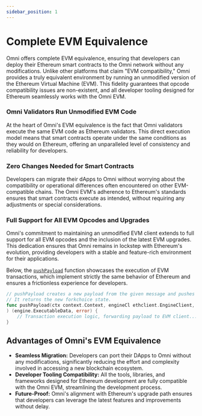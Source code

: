 ```yaml
---
sidebar_position: 1
---
```


# Complete EVM Equivalence

Omni offers complete EVM equivalence, ensuring that developers can deploy their Ethereum smart contracts to the Omni network without any modifications. Unlike other platforms that claim "EVM compatibility," Omni provides a truly equivalent environment by running an unmodified version of the Ethereum Virtual Machine (EVM). This fidelity guarantees that opcode compatibility issues are non-existent, and all developer tooling designed for Ethereum seamlessly works with the Omni EVM.

### Omni Validators Run Unmodified EVM Code

At the heart of Omni's EVM equivalence is the fact that Omni validators execute the same EVM code as Ethereum validators. This direct execution model means that smart contracts operate under the same conditions as they would on Ethereum, offering an unparalleled level of consistency and reliability for developers.

### Zero Changes Needed for Smart Contracts

Developers can migrate their dApps to Omni without worrying about the compatibility or operational differences often encountered on other EVM-compatible chains. The Omni EVM's adherence to Ethereum's standards ensures that smart contracts execute as intended, without requiring any adjustments or special considerations.

### Full Support for All EVM Opcodes and Upgrades

Omni's commitment to maintaining an unmodified EVM client extends to full support for all EVM opcodes and the inclusion of the latest EVM upgrades. This dedication ensures that Omni remains in lockstep with Ethereum's evolution, providing developers with a stable and feature-rich environment for their applications.

Below, the [`pushPayload`](https://github.com/omni-network/omni/blob/0f09c724ac941afc45c5f7eb1ed1a773f51dac81/octane/evmengine/keeper/msg_server.go#L116) function showcases the execution of EVM transactions, which implement strictly the same behavior of Ethereum and ensures a frictionless experience for developers.

```go
// pushPayload creates a new payload from the given message and pushes it to the execution client.
// It returns the new forkchoice state.
func pushPayload(ctx context.Context, engineCl ethclient.EngineClient, msg *types.MsgExecutionPayload,
) (engine.ExecutableData, error) {
    // Transaction execution logic, forwarding payload to EVM client...
}
```

## Advantages of Omni's EVM Equivalence

- **Seamless Migration:** Developers can port their DApps to Omni without any modifications, significantly reducing the effort and complexity involved in accessing a new blockchain ecosystem.
- **Developer Tooling Compatibility:** All the tools, libraries, and frameworks designed for Ethereum development are fully compatible with the Omni EVM, streamlining the development process.
- **Future-Proof:** Omni's alignment with Ethereum's upgrade path ensures that developers can leverage the latest features and improvements without delay.
